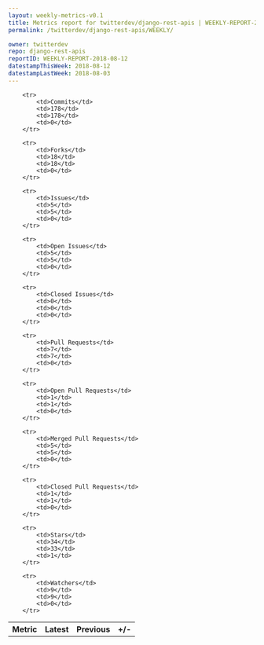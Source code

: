 ```yaml
---
layout: weekly-metrics-v0.1
title: Metrics report for twitterdev/django-rest-apis | WEEKLY-REPORT-2018-08-12
permalink: /twitterdev/django-rest-apis/WEEKLY/

owner: twitterdev
repo: django-rest-apis
reportID: WEEKLY-REPORT-2018-08-12
datestampThisWeek: 2018-08-12
datestampLastWeek: 2018-08-03
---
```




<table style="width: 100%;">
    <tr>
        <th>Metric</th>
        <th>Latest</th>
        <th>Previous</th>
        <th>+/-</th>
    </tr>

        <tr>
            <td>Commits</td>
            <td>178</td>
            <td>178</td>
            <td>0</td>
        </tr>
        
        <tr>
            <td>Forks</td>
            <td>18</td>
            <td>18</td>
            <td>0</td>
        </tr>
        
        <tr>
            <td>Issues</td>
            <td>5</td>
            <td>5</td>
            <td>0</td>
        </tr>
        
        <tr>
            <td>Open Issues</td>
            <td>5</td>
            <td>5</td>
            <td>0</td>
        </tr>
        
        <tr>
            <td>Closed Issues</td>
            <td>0</td>
            <td>0</td>
            <td>0</td>
        </tr>
        
        <tr>
            <td>Pull Requests</td>
            <td>7</td>
            <td>7</td>
            <td>0</td>
        </tr>
        
        <tr>
            <td>Open Pull Requests</td>
            <td>1</td>
            <td>1</td>
            <td>0</td>
        </tr>
        
        <tr>
            <td>Merged Pull Requests</td>
            <td>5</td>
            <td>5</td>
            <td>0</td>
        </tr>
        
        <tr>
            <td>Closed Pull Requests</td>
            <td>1</td>
            <td>1</td>
            <td>0</td>
        </tr>
        
        <tr>
            <td>Stars</td>
            <td>34</td>
            <td>33</td>
            <td>1</td>
        </tr>
        
        <tr>
            <td>Watchers</td>
            <td>9</td>
            <td>9</td>
            <td>0</td>
        </tr>
        
</table>
